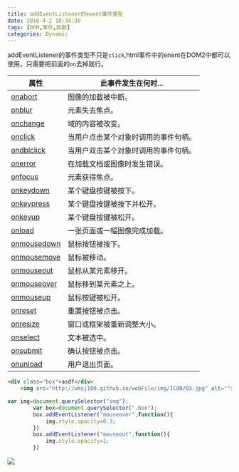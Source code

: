 ```yaml
---
title: addEventListener的event事件类型
date: 2016-4-2 18:34:30
tags: [DOM,事件,函数]
categories: Dynamic
---
```


addEventListener的事件类型不只是`click`,html事件中的enent在DOM2中都可以使用，只需要把前面的`on`去掉就行。
<!-- more -->
| 属性                                       | 此事件发生在何时...        |
| ---------------------------------------- | ------------------ |
| [onabort](http://www.w3school.com.cn/jsref/event_onabort.asp) | 图像的加载被中断。          |
| [onblur](http://www.w3school.com.cn/jsref/event_onblur.asp) | 元素失去焦点。            |
| [onchange](http://www.w3school.com.cn/jsref/event_onchange.asp) | 域的内容被改变。           |
| [onclick](http://www.w3school.com.cn/jsref/event_onclick.asp) | 当用户点击某个对象时调用的事件句柄。 |
| [ondblclick](http://www.w3school.com.cn/jsref/event_ondblclick.asp) | 当用户双击某个对象时调用的事件句柄。 |
| [onerror](http://www.w3school.com.cn/jsref/event_onerror.asp) | 在加载文档或图像时发生错误。     |
| [onfocus](http://www.w3school.com.cn/jsref/event_onfocus.asp) | 元素获得焦点。            |
| [onkeydown](http://www.w3school.com.cn/jsref/event_onkeydown.asp) | 某个键盘按键被按下。         |
| [onkeypress](http://www.w3school.com.cn/jsref/event_onkeypress.asp) | 某个键盘按键被按下并松开。      |
| [onkeyup](http://www.w3school.com.cn/jsref/event_onkeyup.asp) | 某个键盘按键被松开。         |
| [onload](http://www.w3school.com.cn/jsref/event_onload.asp) | 一张页面或一幅图像完成加载。     |
| [onmousedown](http://www.w3school.com.cn/jsref/event_onmousedown.asp) | 鼠标按钮被按下。           |
| [onmousemove](http://www.w3school.com.cn/jsref/event_onmousemove.asp) | 鼠标被移动。             |
| [onmouseout](http://www.w3school.com.cn/jsref/event_onmouseout.asp) | 鼠标从某元素移开。          |
| [onmouseover](http://www.w3school.com.cn/jsref/event_onmouseover.asp) | 鼠标移到某元素之上。         |
| [onmouseup](http://www.w3school.com.cn/jsref/event_onmouseup.asp) | 鼠标按键被松开。           |
| [onreset](http://www.w3school.com.cn/jsref/event_onreset.asp) | 重置按钮被点击。           |
| [onresize](http://www.w3school.com.cn/jsref/event_onresize.asp) | 窗口或框架被重新调整大小。      |
| [onselect](http://www.w3school.com.cn/jsref/event_onselect.asp) | 文本被选中。             |
| [onsubmit](http://www.w3school.com.cn/jsref/event_onsubmit.asp) | 确认按钮被点击。           |
| [onunload](http://www.w3school.com.cn/jsref/event_onunload.asp) | 用户退出页面。            |

```html
<div class="box">asdf</div>
    <img src="http://wmsj100.github.io/webFile/img/ICON/03.jpg" alt="">
```

```javascript
var img=document.querySelector("img");
    	var box=document.querySelector(".box");
    	box.addEventListener("mouseover",function(){
    		img.style.opacity=0.3;
    	})
    	box.addEventListener("mouseout",function(){
    		img.style.opacity=1;
    	})
```

![](/file/img/tool/April/0402/06.gif)